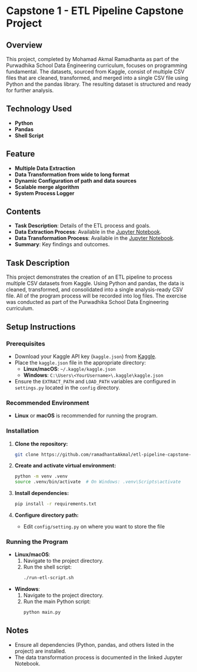# Capstone 1 - ETL Pipeline Capstone Project

## Overview

This project, completed by Mohamad Akmal Ramadhanta as part of the Purwadhika School Data Engineering curriculum, focuses on programming fundamental. The datasets, sourced from Kaggle, consist of multiple CSV files that are cleaned, transformed, and merged into a single CSV file using Python and the pandas library. The resulting dataset is structured and ready for further analysis.

## Technology Used
- **Python**
- **Pandas**
- **Shell Script**

## Feature
- **Multiple Data Extraction**
- **Data Transformation from wide to long format**
- **Dynamic Configuration of path and data sources**
- **Scalable merge algorithm**
- **System Process Logger**

## Contents
- **Task Description**: Details of the ETL process and goals.
- **Data Extraction Process**: Available in the [Jupyter Notebook](https://github.com/ramadhantaAkmal/etl-pipeline-capstone-project/blob/main/Extraction.ipynb).
- **Data Transformation Process**: Available in the [Jupyter Notebook](https://github.com/ramadhantaAkmal/etl-pipeline-capstone-project/blob/main/Transformation.ipynb).
- **Summary**: Key findings and outcomes.

## Task Description

This project demonstrates the creation of an ETL pipeline to process multiple CSV datasets from Kaggle. Using Python and pandas, the data is cleaned, transformed, and consolidated into a single analysis-ready CSV file. All of the program process will be recorded into log files. The exercise was conducted as part of the Purwadhika School Data Engineering curriculum.

## Setup Instructions

### Prerequisites
- Download your Kaggle API key (`kaggle.json`) from [Kaggle](https://www.kaggle.com).
- Place the `kaggle.json` file in the appropriate directory:
  - **Linux/macOS**: `~/.kaggle/kaggle.json`
  - **Windows**: `C:\Users\<YourUsername>\.kaggle\kaggle.json`
- Ensure the `EXTRACT_PATH` and `LOAD_PATH` variables are configured in `settings.py` located in the `config` directory.

### Recommended Environment
- **Linux** or **macOS** is recommended for running the program.

### Installation
1. **Clone the repository:**
   ```bash
   git clone https://github.com/ramadhantaAkmal/etl-pipeline-capstone-project.git
   ```

2. **Create and activate virtual environment:**
   ```bash
   python -m venv .venv
   source .venv/bin/activate  # On Windows: .venv\Scripts\activate
   ```

3. **Install dependencies:**
   ```bash
   pip install -r requirements.txt
   ```

4. **Configure directory path:**
   - Edit `config/setting.py` on where you want to store the file

### Running the Program
- **Linux/macOS**:
  1. Navigate to the project directory.
  2. Run the shell script:
     ```bash
     ./run-etl-script.sh
     ```
- **Windows**:
  1. Navigate to the project directory.
  2. Run the main Python script:
     ```bash
     python main.py
     ```

## Notes
- Ensure all dependencies (Python, pandas, and others listed in the project) are installed.
- The data transformation process is documented in the linked Jupyter Notebook.
